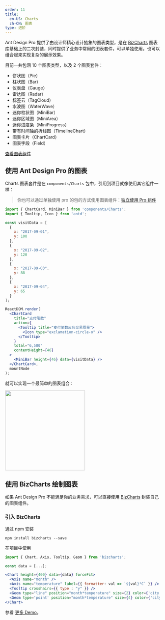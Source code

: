 ```yaml
---
order: 11
title:
  en-US: Charts
  zh-CN: 图表
type: 进阶
---
```


Ant Design Pro 提供了由设计师精心设计抽象的图表类型，是在 [BizCharts](https://github.com/alibaba/BizCharts) 图表库基础上的二次封装，同时提供了业务中常用的图表套件，可以单独使用，也可以组合起来实现复杂的展示效果。

目前一共包涵 10 个图表类型，以及 2 个图表套件：

* 饼状图（Pie）
* 柱状图（Bar）
* 仪表盘（Gauge）
* 雷达图（Radar）
* 标签云（TagCloud）
* 水波图（WaterWave）
* 迷你柱状图（MiniBar）
* 迷你区域图（MiniArea）
* 迷你进度条（MiniProgress）
* 带有时间轴的折线图（TimelineChart）
* 图表卡片（ChartCard）
* 图表字段（Field）

[查看图表组件](http://pro.ant.design/components/Charts)

## 使用 Ant Design Pro 的图表

Charts 图表套件是在 `components/Charts` 包中，引用到项目就像使用其它组件一样：

> 你也可以通过单独使用 pro 的包的方式使用图表组件：[独立使用 Pro 组件](https://pro.ant.design/docs/use-components-alone-cn)

```jsx
import { ChartCard, MiniBar } from 'components/Charts';
import { Tooltip, Icon } from 'antd';

const visitData = [
  {
    x: "2017-09-01",
    y: 100
  },
  {
    x: "2017-09-02",
    y: 120
  },
  {
    x: "2017-09-03",
    y: 88
  },
  {
    x: "2017-09-04",
    y: 65
  }
];

ReactDOM.render(
  <ChartCard
    title="支付笔数"
    action={
      <Tooltip title="支付笔数反应交易质量">
        <Icon type="exclamation-circle-o" />
      </Tooltip>
    }
    total="6,500"
    contentHeight={46}
  >
    <MiniBar height={46} data={visitData} />
  </ChartCard>,
  mountNode
);
```

就可以实现一个最简单的图表组合：

<img width="260" src="https://gw.alipayobjects.com/zos/rmsportal/yzmUFELvhCXXhsIRZOLT.png" />

## 使用 BizCharts 绘制图表

如果 Ant Design Pro 不能满足你的业务需求，可以直接使用 [BizCharts](https://github.com/alibaba/BizCharts) 封装自己的图表组件。

### 引入 BizCharts

通过 npm 安装

```
npm install bizcharts --save
```

在项目中使用

```jsx
import { Chart, Axis, Tooltip, Geom } from 'bizcharts';

const data = [...];

<Chart height={400} data={data} forceFit>
  <Axis name="month" />
  <Axis name="temperature" label={{ formatter: val => `${val}°C` }} />
  <Tooltip crosshairs={{ type : "y" }} />
  <Geom type="line" position="month*temperature" size={2} color={'city'} />
  <Geom type='point' position="month*temperature" size={4} color={'city'} />
</Chart>
```

参看 [更多 Demo](https://alibaba.github.io/BizCharts/demo.html)。
